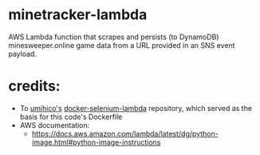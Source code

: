 # minetracker-lambda
AWS Lambda function that scrapes and persists (to DynamoDB) minesweeper.online game data from a URL provided in an SNS event payload.

# credits:
- To [umihico's](https://github.com/umihico) [docker-selenium-lambda](https://github.com/umihico/docker-selenium-lambda) repository, which served as the basis for this code's Dockerfile
- AWS documentation:
    - https://docs.aws.amazon.com/lambda/latest/dg/python-image.html#python-image-instructions
